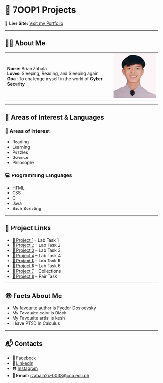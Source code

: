 # 🚀 7OOP1 Projects  

🔗 **Live Site:** [Visit my Portfolio](https://rzabala24-0038-a11y.github.io/7OOP1Projects/)  

---

## 👨‍💻 About Me

| | |
|:--|--:|
| **Name:** Brian Zabala<br>**Loves:** Sleeping, Reading, and Sleeping again<br>**Goal:** To challenge myself in the world of **Cyber Security** | <img src="assets/img/profile.jpeg" alt="Brian Zabala" width="160"> |
---

## 🎯 Areas of Interest & Languages  

### 🔐 Areas of Interest  
- Reading
- Learning
- Puzzles
- Science
- Philosophy 

### 💻 Programming Languages  
- HTML  
- CSS  
- C  
- Java  
- Bash Scripting  

---

## 📂 Project Links  
- [🔗 Project 1](projects/LabActivity1_Zabala.pdf) – Lab Task 1 
- [🔗 Project 2](projects/LabActivity2_Zabala.pdf) – Lab Task 2 
- [🔗 Project 3](projects/LabActivity3_Zabala.pdf) – Lab Task 3
- [🔗 Project 4](projects/LabActivity4_Zabala.pdf) – Lab Task 4
- [🔗 Project 5](projects/LabActivity5_Zabala.pdf) – Lab Task 5
- [🔗 Project 6](projects/LabActivity6_Zabala.pdf) – Lab Task 6
- [🔗 Project 7](projects/Collections.pdf) – Collections
- [🔗 Project 8](projects/PairTask.pdf) – Pair Task

---

## 😎 Facts About Me 
- My favourite author is Fyodor Dostoevsky 
- My Favourite color is Black
- My Favourite artist is keshi
- I have PTSD in Calculus 

---

## 📬 Contacts  
- 📘 [Facebook](https://www.facebook.com/share/18T5bqWTgC/)  
- 💼 [LinkedIn](https://www.linkedin.com/in/brian-zabala-4a80a7321?utm_source=share&utm_campaign=share_via&utm_content=profile&utm_medium=android_app)  
- 📷 [Instagram](https://www.instagram.com/kur0_z?igsh=MTZkcW43ZG1kc2pvYg==)  
- 📧 **Email:** rzabala24-0038@cca.edu.ph
